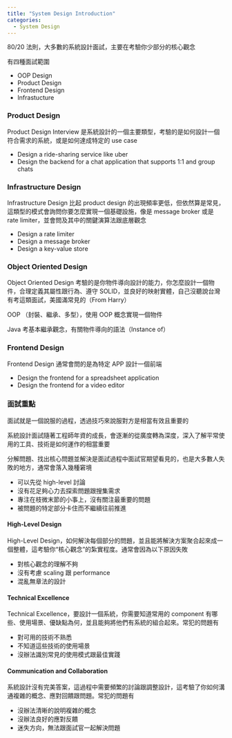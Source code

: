 ```yaml
---
title: "System Design Introduction"
categories:
  - System Design
---
```


80/20 法則，大多數的系統設計面試，主要在考驗你少部分的核心觀念

有四種面試範圍

- OOP Design
- Product Design
- Frontend Design
- Infrastucture

### Product Design

Product Design Interview 是系統設計的一個主要類型，考驗的是如何設計一個符合需求的系統，或是如何達成特定的 use case

- Design a ride-sharing service like uber
- Design the backend for a chat application that supports 1:1 and group chats

### Infrastructure Design

Infrastructure Design 比起 product design 的出現頻率更低，但依然算是常見，這類型的模式會詢問你要怎麼實現一個基礎設施，像是 message broker 或是 rate limiter，並會問及其中的關鍵演算法跟底層觀念

- Design a rate limiter
- Design a message broker
- Design a key-value store

### Object Oriented Design

Object Oriented Design 考驗的是你物件導向設計的能力，你怎麼設計一個物件，合理定義其屬性跟行為、遵守 SOLID，並良好的映射實體，自己沒聽說台灣有考這類面試，美國滿常見的（From Harry）

OOP （封裝、繼承、多型），使用 OOP 概念實現一個物件

Java 考基本繼承觀念，有關物件導向的語法（Instance of）

### Frontend Design

Frontend Design 通常會問的是為特定 APP 設計一個前端

- Design the frontend for a spreadsheet application
- Design the frontend for a video editor

### 面試重點

面試就是一個說服的過程，透過技巧來說服對方是相當有效且重要的

系統設計面試隨著工程師年資的成長，會逐漸的從廣度轉為深度，深入了解平常使用的工具、技術是如何運作的相當重要

分解問題、找出核心問題並解決是面試過程中面試官期望看見的，也是大多數人失敗的地方，通常會落入幾種窘境

- 可以先從 high-level 討論
- 沒有花足夠心力去探索問題跟搜集需求
- 專注在枝微末節的小事上，沒有關注最重要的問題
- 被問題的特定部分卡住而不繼續往前推進

#### High-Level Design

High-Level Design，如何解決每個部分的問題，並且能將解決方案聚合起來成一個整體，這考驗你“核心觀念”的紮實程度。通常會因為以下原因失敗

- 對核心觀念的理解不夠
- 沒有考慮 scaling 跟 performance
- 混亂無章法的設計

#### Technical Excellence

Technical Excellence，要設計一個系統，你需要知道常用的 component 有哪些、使用場景、優缺點為何，並且能夠將他們有系統的組合起來。常犯的問題有

- 對可用的技術不熟悉
- 不知道這些技術的使用場景
- 沒辦法識別常見的使用模式跟最佳實踐

#### Communication and Collaboration

系統設計沒有完美答案，這過程中需要頻繁的討論跟調整設計，這考驗了你如何溝通複雜的概念、應對回饋跟問題。常犯的問題有

- 沒辦法清晰的說明複雜的概念
- 沒辦法良好的應對反饋
- 迷失方向，無法跟面試官一起解決問題
